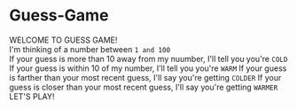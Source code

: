 # Guess-Game

WELCOME TO GUESS GAME! </br>
I'm thinking of a number between ``1 and 100`` </br>
If your guess is more than 10 away from my nuumber, I'll tell you you're ``COLD``
If your guess is within 10 of my number, I'll tell you you're ``WARM``
If your guess is farther than your most recent guess, I'll say you're getting ``COLDER``
If your guess is closer than your most recent guess, I'll say you're getting ``WARMER``</br>
LET'S PLAY!</br>
